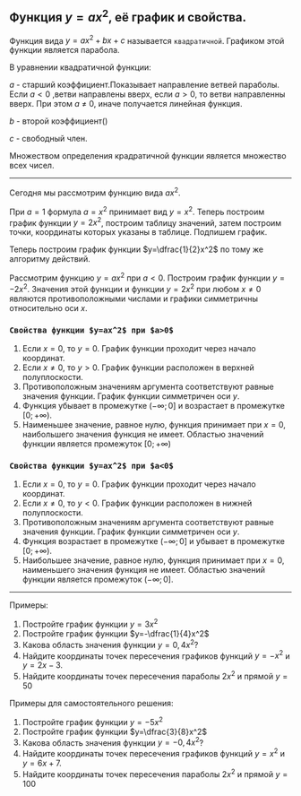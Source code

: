 ## Функция $y=ax^2$, её график и свойства.

Функция вида $y=ax^2+bx+c$ называется `квадратичной`. Графиком этой функции является парабола.

В уравнении квадратичной функции:

$a$ - старший коэффициент.Показывает направление ветвей параболы. Если $a<0$ ,ветви направлены вверх, если $a>0$, то ветви направленны вверх. При этом $a$ $\neq$ $0$, иначе получается линейная функция.

$b$ - второй коэффициент()

$с$  - свободный член.

Множеством определения крадратичной функции является множество всех чисел.

***

Сегодня мы рассмотрим функцию вида $ax^2$.

При $a=1$ формула $a=x^2$ принимает вид $y=x^2$. Теперь построим график функции $y=2x^2$, построим таблицу значений, затем построим точки, координаты которых указаны в таблице. Подпишем график.

Теперь построим график функции $y=\dfrac{1}{2}x^2$ по тому же алгоритму действий.

Рассмотрим функцию $y=ax^2$ при $a<0$. Построим график функции $y=-2x^2$. Значения этой функции и функции $y=2x^2$ при любом $x \neq 0$ являются противоположными числами и графики симметричны относительно оси $x$.

### `Свойства функции $y=ax^2$ при $a>0$`

1) Если $x=0$, то $y=0$. График функции проходит через начало координат.
2) Если $x \neq 0$, то $y>0$. График функции расположен в верхней полуплоскости.
3) Противоположным значениям аргумента соответствуют равные значения функции. График функции симметричен оси $y$.
4) Функция убывает в промежутке $(-\infty; 0]$ и возрастает в промежутке $[0; +\infty)$.
5) Наименьшее значение, равное нулю, функция принимает при $x=0$, наибольшего значения функция не имеет. Областью значений функции является промежуток $[0; +\infty)$

### `Свойства функции $y=ax^2$ при $a<0$`

1) Если $x=0$, то $y=0$. График функции проходит через начало координат.
2) Если $x \neq 0$, то $y<0$. График функции расположен в нижней полуплоскости.
3) Противоположным значениям аргумента соответствуют равные значения функции. График функции симметричен оси $y$.
4) Функция возрастает в промежутке $(-\infty; 0]$ и убывает в промежутке $[0; +\infty)$.
5) Наибольшее значение, равное нулю, функция принимает при $x=0$, наименьшего значения функция не имеет. Областью значений функции является промежуток $(-\infty; 0]$.

***

Примеры:

1) Постройте график функции $y=3x^2$
2) Постройте график функции $y=-\dfrac{1}{4}x^2$
3) Какова область значения функции $y=0,4x^2$?
4) Найдите координаты точек пересечения графиков функций $y=-x^2$ и $y=2x-3$.
5) Найдите координаты точек пересечения параболы $2x^2$ и прямой $y=50$

Примеры для самостоятельного решения:

1) Постройте график функции $y=-5x^2$
2) Постройте график функции $y=\dfrac{3}{8}x^2$
3) Какова область значения функции $y=-0,4x^2$?
4) Найдите координаты точек пересечения графиков функций $y=x^2$ и $y=6x+7$.
5) Найдите координаты точек пересечения параболы $2x^2$ и прямой $y=100$